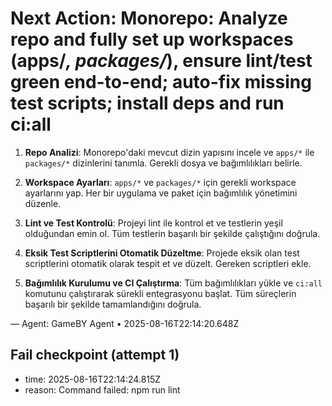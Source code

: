 # Next Action: Monorepo: Analyze repo and fully set up workspaces (apps/*, packages/*), ensure lint/test green end-to-end; auto-fix missing test scripts; install deps and run ci:all

1. **Repo Analizi**: Monorepo'daki mevcut dizin yapısını incele ve `apps/*` ile `packages/*` dizinlerini tanımla. Gerekli dosya ve bağımlılıkları belirle.

2. **Workspace Ayarları**: `apps/*` ve `packages/*` için gerekli workspace ayarlarını yap. Her bir uygulama ve paket için bağımlılık yönetimini düzenle.

3. **Lint ve Test Kontrolü**: Projeyi lint ile kontrol et ve testlerin yeşil olduğundan emin ol. Tüm testlerin başarılı bir şekilde çalıştığını doğrula.

4. **Eksik Test Scriptlerini Otomatik Düzeltme**: Projede eksik olan test scriptlerini otomatik olarak tespit et ve düzelt. Gereken scriptleri ekle.

5. **Bağımlılık Kurulumu ve CI Çalıştırma**: Tüm bağımlılıkları yükle ve `ci:all` komutunu çalıştırarak sürekli entegrasyonu başlat. Tüm süreçlerin başarılı bir şekilde tamamlandığını doğrula.

— Agent: GameBY Agent • 2025-08-16T22:14:20.648Z


## Fail checkpoint (attempt 1)
- time: 2025-08-16T22:14:24.815Z
- reason: Command failed: npm run lint
